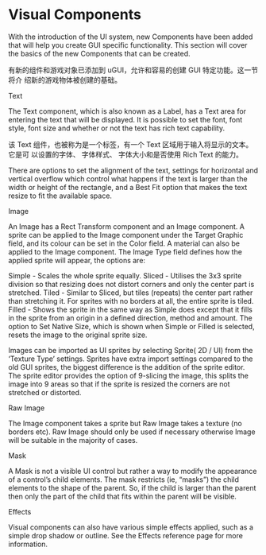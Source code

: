 # Visual Components

With the introduction of the UI system, new Components have been added that will help you create GUI specific functionality. This section will cover the basics of the new Components that can be created.

有新的组件和游戏对象已添加到 uGUI，允许和容易的创建 GUI 特定功能。这一节将介 绍新的游戏物体被创建的基础。 

Text


The Text component, which is also known as a Label, has a Text area for entering the text that will be displayed. It is possible to set the font, font style, font size and whether or not the text has rich text capability.

该 Text 组件，也被称为是一个标签，有一个 Text 区域用于输入将显示的文本。它是可 以设置的字体、 字体样式、 字体大小和是否使用 Rich Text 的能力。 

There are options to set the alignment of the text, settings for horizontal and vertical overflow which control what happens if the text is larger than the width or height of the rectangle, and a Best Fit option that makes the text resize to fit the available space.

Image


An Image has a Rect Transform component and an Image component. A sprite can be applied to the Image component under the Target Graphic field, and its colour can be set in the Color field. A material can also be applied to the Image component. The Image Type field defines how the applied sprite will appear, the options are:

Simple - Scales the whole sprite equally.
Sliced - Utilises the 3x3 sprite division so that resizing does not distort corners and only the center part is stretched.
Tiled - Similar to Sliced, but tiles (repeats) the center part rather than stretching it. For sprites with no borders at all, the entire sprite is tiled.
Filled - Shows the sprite in the same way as Simple does except that it fills in the sprite from an origin in a defined direction, method and amount.
The option to Set Native Size, which is shown when Simple or Filled is selected, resets the image to the original sprite size.

Images can be imported as UI sprites by selecting Sprite( 2D / UI) from the ‘Texture Type’ settings. Sprites have extra import settings compared to the old GUI sprites, the biggest difference is the addition of the sprite editor. The sprite editor provides the option of 9-slicing the image, this splits the image into 9 areas so that if the sprite is resized the corners are not stretched or distorted.


Raw Image

The Image component takes a sprite but Raw Image takes a texture (no borders etc). Raw Image should only be used if necessary otherwise Image will be suitable in the majority of cases.

Mask

A Mask is not a visible UI control but rather a way to modify the appearance of a control’s child elements. The mask restricts (ie, “masks”) the child elements to the shape of the parent. So, if the child is larger than the parent then only the part of the child that fits within the parent will be visible.

Effects

Visual components can also have various simple effects applied, such as a simple drop shadow or outline. See the Effects reference page for more information.